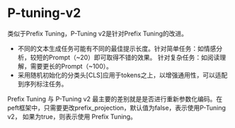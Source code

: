 # P-tuning-v2

类似于Prefix Tuning，P-Tuning v2是针对Prefix Tuning的改进。

* 不同的文本生成任务可能有不同的最佳提示长度。针对简单任务：如情感分析，较短的Prompt（\~20）即可取得不错的效果。 针对复杂任务：如阅读理解，需要更长的Prompt（\~100）。
* 采用随机初始化的分类头\[CLS]应用于tokens之上，以增强通用性，可以适配到序列标注任务。

Prefix Tuning 与 P-Tuning v2 最主要的差别就是是否进行重新参数化编码。在peft框架中，只需要更改prefix\_projection，默认值为false，表示使用P-Tuning v2， 如果为true，则表示使用 Prefix Tuning。
